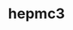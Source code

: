 ---
title: "hepmc3"
layout: cache
categories: [package, develop]
meta: {"compilers": ["gcc@11.4.0"], "num_specs": 30, "num_specs_by_stack": {"hep": 30, "root": 30}, "oss": ["ubuntu22.04"], "platforms": ["linux"], "stacks": ["hep", "root"], "targets": ["x86_64_v3"], "versions": ["3.3.0"]}
spec_details: [{"compiler": "gcc@11.4.0", "hash": "2expmutaaqjl5ud4dc2wb4gb2lx5ysoh", "os": "ubuntu22.04", "platform": "linux", "size": "-", "stacks": ["hep", "root"], "target": "x86_64_v3", "variants": ["build_system=cmake", "build_type=Release", "generator=make", "+interfaces", "~ipo", "+protobuf", "+python", "+rootio"], "versions": ["3.3.0"]}, {"compiler": "gcc@11.4.0", "hash": "2gg5xq6yojogc5q4r6qbcfynihorh6ac", "os": "ubuntu22.04", "platform": "linux", "size": "-", "stacks": ["hep", "root"], "target": "x86_64_v3", "variants": ["build_system=cmake", "build_type=Release", "generator=make", "~interfaces", "~ipo", "~protobuf", "~python", "~rootio"], "versions": ["3.3.0"]}, {"compiler": "gcc@11.4.0", "hash": "2gycbo7q7qh5gbpwefw6dx65rnp5pqjb", "os": "ubuntu22.04", "platform": "linux", "size": "-", "stacks": ["hep", "root"], "target": "x86_64_v3", "variants": ["build_system=cmake", "build_type=Release", "generator=make", "~interfaces", "~ipo", "~protobuf", "~python", "~rootio"], "versions": ["3.3.0"]}, {"compiler": "gcc@11.4.0", "hash": "42jfnopqygy5zldjw5lro46nxceglwnh", "os": "ubuntu22.04", "platform": "linux", "size": "-", "stacks": ["hep", "root"], "target": "x86_64_v3", "variants": ["build_system=cmake", "build_type=Release", "generator=make", "+interfaces", "~ipo", "+protobuf", "+python", "+rootio"], "versions": ["3.3.0"]}, {"compiler": "gcc@11.4.0", "hash": "4ykxzedlznimjywx4lythzh5zc5ytesh", "os": "ubuntu22.04", "platform": "linux", "size": "-", "stacks": ["hep", "root"], "target": "x86_64_v3", "variants": ["build_system=cmake", "build_type=Release", "generator=make", "~interfaces", "~ipo", "~protobuf", "~python", "~rootio"], "versions": ["3.3.0"]}, {"compiler": "gcc@11.4.0", "hash": "5lowuja5i5wvc74mh4hm72yvm54fcnie", "os": "ubuntu22.04", "platform": "linux", "size": "-", "stacks": ["hep", "root"], "target": "x86_64_v3", "variants": ["build_system=cmake", "build_type=Release", "generator=make", "~interfaces", "~ipo", "~protobuf", "~python", "~rootio"], "versions": ["3.3.0"]}, {"compiler": "gcc@11.4.0", "hash": "5oo5226e6m6wehc4ogic5pozv3rzlnkq", "os": "ubuntu22.04", "platform": "linux", "size": "-", "stacks": ["hep", "root"], "target": "x86_64_v3", "variants": ["build_system=cmake", "build_type=Release", "generator=make", "+interfaces", "~ipo", "+protobuf", "+python", "+rootio"], "versions": ["3.3.0"]}, {"compiler": "gcc@11.4.0", "hash": "6762uidevyyurf6qlbnpuqsmyhowcmyi", "os": "ubuntu22.04", "platform": "linux", "size": "-", "stacks": ["hep", "root"], "target": "x86_64_v3", "variants": ["build_system=cmake", "build_type=Release", "generator=make", "~interfaces", "~ipo", "~protobuf", "~python", "~rootio"], "versions": ["3.3.0"]}, {"compiler": "gcc@11.4.0", "hash": "7nir2bbraqnpj3lsa7sunvmt33n72idh", "os": "ubuntu22.04", "platform": "linux", "size": "-", "stacks": ["hep", "root"], "target": "x86_64_v3", "variants": ["build_system=cmake", "build_type=Release", "generator=make", "~interfaces", "~ipo", "~protobuf", "~python", "~rootio"], "versions": ["3.3.0"]}, {"compiler": "gcc@11.4.0", "hash": "7vtvfuum3yiqnrvphjsqh5hnbprh6pqi", "os": "ubuntu22.04", "platform": "linux", "size": "-", "stacks": ["hep", "root"], "target": "x86_64_v3", "variants": ["build_system=cmake", "build_type=Release", "generator=make", "~interfaces", "~ipo", "~protobuf", "~python", "~rootio"], "versions": ["3.3.0"]}, {"compiler": "gcc@11.4.0", "hash": "auyotxb7chjgkozbbjcwzom7sccbqnct", "os": "ubuntu22.04", "platform": "linux", "size": "-", "stacks": ["hep", "root"], "target": "x86_64_v3", "variants": ["build_system=cmake", "build_type=Release", "generator=make", "~interfaces", "~ipo", "~protobuf", "~python", "~rootio"], "versions": ["3.3.0"]}, {"compiler": "gcc@11.4.0", "hash": "ccbscy6tccnw4cv54lr4bdbpudanmnjs", "os": "ubuntu22.04", "platform": "linux", "size": "-", "stacks": ["hep", "root"], "target": "x86_64_v3", "variants": ["build_system=cmake", "build_type=Release", "generator=make", "~interfaces", "~ipo", "~protobuf", "~python", "~rootio"], "versions": ["3.3.0"]}, {"compiler": "gcc@11.4.0", "hash": "ef5kteyp7vkye3aww45y72swsshipjw2", "os": "ubuntu22.04", "platform": "linux", "size": "-", "stacks": ["hep", "root"], "target": "x86_64_v3", "variants": ["build_system=cmake", "build_type=Release", "generator=make", "~interfaces", "~ipo", "~protobuf", "~python", "~rootio"], "versions": ["3.3.0"]}, {"compiler": "gcc@11.4.0", "hash": "egs7xsibdz7or6erp5dwzzpkfgrlbhby", "os": "ubuntu22.04", "platform": "linux", "size": "-", "stacks": ["hep", "root"], "target": "x86_64_v3", "variants": ["build_system=cmake", "build_type=Release", "generator=make", "~interfaces", "~ipo", "~protobuf", "~python", "~rootio"], "versions": ["3.3.0"]}, {"compiler": "gcc@11.4.0", "hash": "fxpq4bq4goknvbj3jabyr2tc6dgrore7", "os": "ubuntu22.04", "platform": "linux", "size": "-", "stacks": ["hep", "root"], "target": "x86_64_v3", "variants": ["build_system=cmake", "build_type=Release", "generator=make", "+interfaces", "~ipo", "+protobuf", "+python", "+rootio"], "versions": ["3.3.0"]}, {"compiler": "gcc@11.4.0", "hash": "glswjjhctwdibr4kl2k3zoarctijsjar", "os": "ubuntu22.04", "platform": "linux", "size": "-", "stacks": ["hep", "root"], "target": "x86_64_v3", "variants": ["build_system=cmake", "build_type=Release", "generator=make", "+interfaces", "~ipo", "+protobuf", "+python", "+rootio"], "versions": ["3.3.0"]}, {"compiler": "gcc@11.4.0", "hash": "gqxjbqot65uk5kwyeh6zenfe2kae4egc", "os": "ubuntu22.04", "platform": "linux", "size": "-", "stacks": ["hep", "root"], "target": "x86_64_v3", "variants": ["build_system=cmake", "build_type=Release", "generator=make", "+interfaces", "~ipo", "+protobuf", "+python", "+rootio"], "versions": ["3.3.0"]}, {"compiler": "gcc@11.4.0", "hash": "ipsnhezpml2ljckedrxkvzfkhcoqtmoq", "os": "ubuntu22.04", "platform": "linux", "size": "-", "stacks": ["hep", "root"], "target": "x86_64_v3", "variants": ["build_system=cmake", "build_type=Release", "generator=make", "+interfaces", "~ipo", "+protobuf", "+python", "+rootio"], "versions": ["3.3.0"]}, {"compiler": "gcc@11.4.0", "hash": "iscupjk57uaqsujuzvvr3r4n5vcl5dhu", "os": "ubuntu22.04", "platform": "linux", "size": "-", "stacks": ["hep", "root"], "target": "x86_64_v3", "variants": ["build_system=cmake", "build_type=Release", "generator=make", "+interfaces", "~ipo", "+protobuf", "+python", "+rootio"], "versions": ["3.3.0"]}, {"compiler": "gcc@11.4.0", "hash": "jbmowxj2toj5tupcect3swfxikc4ariz", "os": "ubuntu22.04", "platform": "linux", "size": "-", "stacks": ["hep", "root"], "target": "x86_64_v3", "variants": ["build_system=cmake", "build_type=Release", "generator=make", "+interfaces", "~ipo", "+protobuf", "+python", "+rootio"], "versions": ["3.3.0"]}, {"compiler": "gcc@11.4.0", "hash": "kogqz6cxu6vpj7vh7v4yplcwzecgnwnl", "os": "ubuntu22.04", "platform": "linux", "size": "-", "stacks": ["hep", "root"], "target": "x86_64_v3", "variants": ["build_system=cmake", "build_type=Release", "generator=make", "~interfaces", "~ipo", "~protobuf", "~python", "~rootio"], "versions": ["3.3.0"]}, {"compiler": "gcc@11.4.0", "hash": "kx2aioksxcv47vyab2pjai6zjyniwkbp", "os": "ubuntu22.04", "platform": "linux", "size": "-", "stacks": ["hep", "root"], "target": "x86_64_v3", "variants": ["build_system=cmake", "build_type=Release", "generator=make", "~interfaces", "~ipo", "~protobuf", "~python", "~rootio"], "versions": ["3.3.0"]}, {"compiler": "gcc@11.4.0", "hash": "laqmn45fma3any4vlnpske6b4lalvg7c", "os": "ubuntu22.04", "platform": "linux", "size": "-", "stacks": ["hep", "root"], "target": "x86_64_v3", "variants": ["build_system=cmake", "build_type=Release", "generator=make", "+interfaces", "~ipo", "+protobuf", "+python", "+rootio"], "versions": ["3.3.0"]}, {"compiler": "gcc@11.4.0", "hash": "lnheexehdj6btdle5u6u63rbqi2hll43", "os": "ubuntu22.04", "platform": "linux", "size": "-", "stacks": ["hep", "root"], "target": "x86_64_v3", "variants": ["build_system=cmake", "build_type=Release", "generator=make", "~interfaces", "~ipo", "~protobuf", "~python", "~rootio"], "versions": ["3.3.0"]}, {"compiler": "gcc@11.4.0", "hash": "n4fyvbwvh7kpzd4phlkjt2gsfodzmyov", "os": "ubuntu22.04", "platform": "linux", "size": "-", "stacks": ["hep", "root"], "target": "x86_64_v3", "variants": ["build_system=cmake", "build_type=Release", "generator=make", "+interfaces", "~ipo", "+protobuf", "+python", "+rootio"], "versions": ["3.3.0"]}, {"compiler": "gcc@11.4.0", "hash": "ro5jjvim2q3s5s5vhtefa2y7xq5szf73", "os": "ubuntu22.04", "platform": "linux", "size": "-", "stacks": ["hep", "root"], "target": "x86_64_v3", "variants": ["build_system=cmake", "build_type=Release", "generator=make", "~interfaces", "~ipo", "~protobuf", "~python", "~rootio"], "versions": ["3.3.0"]}, {"compiler": "gcc@11.4.0", "hash": "rxvkxcrirepcmd74ak6fiuzthcovgarr", "os": "ubuntu22.04", "platform": "linux", "size": "-", "stacks": ["hep", "root"], "target": "x86_64_v3", "variants": ["build_system=cmake", "build_type=Release", "generator=make", "+interfaces", "~ipo", "+protobuf", "+python", "+rootio"], "versions": ["3.3.0"]}, {"compiler": "gcc@11.4.0", "hash": "whwx3k7r5efoqkjjoc46x5f5ihx2dfzc", "os": "ubuntu22.04", "platform": "linux", "size": "-", "stacks": ["hep", "root"], "target": "x86_64_v3", "variants": ["build_system=cmake", "build_type=Release", "generator=make", "+interfaces", "~ipo", "+protobuf", "+python", "+rootio"], "versions": ["3.3.0"]}, {"compiler": "gcc@11.4.0", "hash": "wnzs7ozjpuhxagenedeeznvljbyg6vav", "os": "ubuntu22.04", "platform": "linux", "size": "-", "stacks": ["hep", "root"], "target": "x86_64_v3", "variants": ["build_system=cmake", "build_type=Release", "generator=make", "~interfaces", "~ipo", "~protobuf", "~python", "~rootio"], "versions": ["3.3.0"]}, {"compiler": "gcc@11.4.0", "hash": "xoj3qdctf7gpqkpr37kme2wqqzmmqsm6", "os": "ubuntu22.04", "platform": "linux", "size": "-", "stacks": ["hep", "root"], "target": "x86_64_v3", "variants": ["build_system=cmake", "build_type=Release", "generator=make", "+interfaces", "~ipo", "+protobuf", "+python", "+rootio"], "versions": ["3.3.0"]}]
---